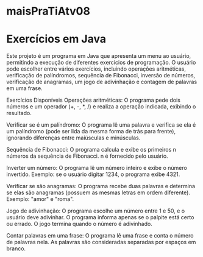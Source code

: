 # maisPraTiAtv08

# Exercícios em Java

Este projeto é um programa em Java que apresenta um menu ao usuário, permitindo a execução de diferentes exercícios de programação. O usuário pode escolher entre vários exercícios, incluindo operações aritméticas, verificação de palíndromos, sequência de Fibonacci, inversão de números, verificação de anagramas, um jogo de adivinhação e contagem de palavras em uma frase.


Exercícios Disponíveis
Operações aritméticas: O programa pede dois números e um operador (+, -, *, /) e realiza a operação indicada, exibindo o resultado.

Verificar se é um palíndromo: O programa lê uma palavra e verifica se ela é um palíndromo (pode ser lida da mesma forma de trás para frente), ignorando diferenças entre maiúsculas e minúsculas.

Sequência de Fibonacci: O programa calcula e exibe os primeiros n números da sequência de Fibonacci. n é fornecido pelo usuário.

Inverter um número: O programa lê um número inteiro e exibe o número invertido. Exemplo: se o usuário digitar 1234, o programa exibe 4321.

Verificar se são anagramas: O programa recebe duas palavras e determina se elas são anagramas (possuem as mesmas letras em ordem diferente). Exemplo: "amor" e "roma".

Jogo de adivinhação: O programa escolhe um número entre 1 e 50, e o usuário deve adivinhar. O programa informa apenas se o palpite está certo ou errado. O jogo termina quando o número é adivinhado.

Contar palavras em uma frase: O programa lê uma frase e conta o número de palavras nela. As palavras são consideradas separadas por espaços em branco.
